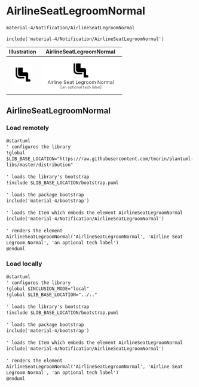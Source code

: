 # AirlineSeatLegroomNormal


```text
material-4/Notification/AirlineSeatLegroomNormal
```

```text
include('material-4/Notification/AirlineSeatLegroomNormal')
```



| Illustration | AirlineSeatLegroomNormal |
| :---: | :---: |
| ![illustration for Illustration](../../material-4/Notification/AirlineSeatLegroomNormal.png) | ![illustration for AirlineSeatLegroomNormal](../../material-4/Notification/AirlineSeatLegroomNormal.Local.png) |




## AirlineSeatLegroomNormal

### Load remotely
```plantuml
@startuml
' configures the library
!global $LIB_BASE_LOCATION="https://raw.githubusercontent.com/tmorin/plantuml-libs/master/distribution"

' loads the library's bootstrap
!include $LIB_BASE_LOCATION/bootstrap.puml

' loads the package bootstrap
include('material-4/bootstrap')

' loads the Item which embeds the element AirlineSeatLegroomNormal
include('material-4/Notification/AirlineSeatLegroomNormal')

' renders the element
AirlineSeatLegroomNormal('AirlineSeatLegroomNormal', 'Airline Seat Legroom Normal', 'an optional tech label')
@enduml
```

### Load locally
```plantuml
@startuml
' configures the library
!global $INCLUSION_MODE="local"
!global $LIB_BASE_LOCATION="../.."

' loads the library's bootstrap
!include $LIB_BASE_LOCATION/bootstrap.puml

' loads the package bootstrap
include('material-4/bootstrap')

' loads the Item which embeds the element AirlineSeatLegroomNormal
include('material-4/Notification/AirlineSeatLegroomNormal')

' renders the element
AirlineSeatLegroomNormal('AirlineSeatLegroomNormal', 'Airline Seat Legroom Normal', 'an optional tech label')
@enduml
```


